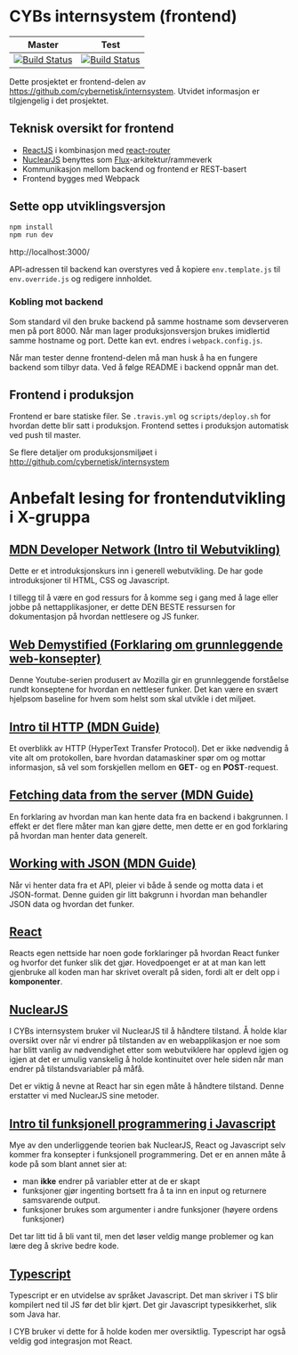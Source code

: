 # CYBs internsystem (frontend)

| Master | Test |
| --- | --- |
| [![Build Status](https://travis-ci.org/cybernetisk/internsystem-frontend.svg?branch=master)](https://travis-ci.org/cybernetisk/internsystem-frontend) | [![Build Status](https://travis-ci.org/cybernetisk/internsystem-frontend.svg?branch=test)](https://travis-ci.org/cybernetisk/internsystem-frontend) |

Dette prosjektet er frontend-delen av
https://github.com/cybernetisk/internsystem. Utvidet informasjon er
tilgjengelig i det prosjektet.

## Teknisk oversikt for frontend

* [ReactJS](http://facebook.github.io/react/) i kombinasjon med [react-router](
  https://github.com/ReactTraining/react-router)
* [NuclearJS](https://optimizely.github.io/nuclear-js/) benyttes som [Flux](
  https://facebook.github.io/flux/)-arkitektur/rammeverk
* Kommunikasjon mellom backend og frontend er REST-basert
* Frontend bygges med Webpack

## Sette opp utviklingsversjon

```bash
npm install
npm run dev
```

http://localhost:3000/

API-adressen til backend kan overstyres ved å kopiere `env.template.js` til
`env.override.js` og redigere innholdet.

### Kobling mot backend

Som standard vil den bruke backend på samme hostname som devserveren
men på port 8000. Når man lager produksjonsversjon brukes imidlertid
samme hostname og port. Dette kan evt. endres i `webpack.config.js`.

Når man tester denne frontend-delen må man husk å ha en fungere
backend som tilbyr data. Ved å følge README i backend oppnår man det.

## Frontend i produksjon

Frontend er bare statiske filer. Se `.travis.yml` og `scripts/deploy.sh`
for hvordan dette blir satt i produksjon. Frontend settes i produksjon
automatisk ved push til master.

Se flere detaljer om produksjonsmiljøet i
http://github.com/cybernetisk/internsystem

# Anbefalt lesing for frontendutvikling i X-gruppa

## [MDN Developer Network (Intro til Webutvikling)](https://developer.mozilla.org/en-US/docs/Learn)

Dette er et introduksjonskurs inn i generell webutvikling.
De har gode introduksjoner til HTML, CSS og Javascript.

I tillegg til å være en god ressurs for å komme seg i gang med å lage eller jobbe på nettapplikasjoner, er dette DEN BESTE ressursen for dokumentasjon på hvordan nettlesere og JS funker.

## [Web Demystified (Forklaring om grunnleggende web-konsepter)](https://www.youtube.com/watch?v=uE3UPEK26U0&list=PLo3w8EB99pqLEopnunz-dOOBJ8t-Wgt2g&index=6)

Denne Youtube-serien produsert av Mozilla gir en grunnleggende forståelse rundt konseptene for hvordan en nettleser funker. Det kan være en svært hjelpsom baseline for hvem som helst som skal utvikle i det miljøet.

## [Intro til HTTP (MDN Guide)](https://developer.mozilla.org/en-US/docs/Web/HTTP/Overview) 

Et overblikk av HTTP (HyperText Transfer Protocol). Det er ikke nødvendig å vite alt om protokollen, bare hvordan datamaskiner spør om og mottar informasjon, så vel som forskjellen mellom en **GET**- og en **POST**-request.

## [Fetching data from the server (MDN Guide)](https://developer.mozilla.org/en-US/docs/Learn/JavaScript/Client-side_web_APIs/Fetching_data)

En forklaring av hvordan man kan hente data fra en backend i bakgrunnen.
I effekt er det flere måter man kan gjøre dette, men dette er en god forklaring på hvordan man henter data generelt. 

## [Working with JSON (MDN Guide)](https://developer.mozilla.org/en-US/docs/Learn/JavaScript/Objects/JSON)

Når vi henter data fra et API, pleier vi både å sende og motta data i et JSON-format. Denne guiden gir litt bakgrunn i hvordan man behandler JSON data og hvordan det funker.

## [React](https://reactjs.org/)

Reacts egen nettside har noen gode forklaringer på hvordan React funker og hvorfor det funker slik det gjør. Hovedpoenget er at at man kan lett gjenbruke all koden man har skrivet overalt på siden, fordi alt er delt opp i **komponenter**.

## [NuclearJS](https://optimizely.github.io/nuclear-js/)

I CYBs internsystem bruker vil NuclearJS til å håndtere tilstand.
Å holde klar oversikt over når vi endrer på tilstanden av en webapplikasjon er noe som har blitt vanlig av nødvendighet etter som webutviklere har opplevd igjen og igjen at det er umulig vanskelig å holde kontinuitet over hele siden når man endrer på tilstandsvariabler på måfå.

Det er viktig å nevne at React har sin egen måte å håndtere tilstand.
Denne erstatter vi med NuclearJS sine metoder.

## [Intro til funksjonell programmering i Javascript](https://medium.com/javascript-scene/master-the-javascript-interview-what-is-functional-programming-7f218c68b3a0)

Mye av den underliggende teorien bak NuclearJS, React og Javascript selv kommer fra konsepter i funksjonell programmering. Det er en annen måte å kode på som blant annet sier at:

* man **ikke** endrer på variabler etter at de er skapt
* funksjoner gjør ingenting bortsett fra å ta inn en input og returnere samsvarende output.
* funksjoner brukes som argumenter i andre funksjoner (høyere ordens funksjoner)

Det tar litt tid å bli vant til, men det løser veldig mange problemer og kan lære deg å skrive bedre kode.

## [Typescript](https://www.typescriptlang.org/docs/handbook/typescript-in-5-minutes.html)

Typescript er en utvidelse av språket Javascript. Det man skriver i TS blir kompilert ned til JS før det blir kjørt. Det gir Javascript typesikkerhet, slik som Java har.

I CYB bruker vi dette for å holde koden mer oversiktlig. Typescript har også veldig god integrasjon mot React.

